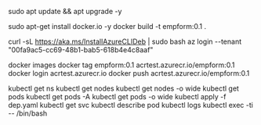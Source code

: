 sudo apt update && apt upgrade -y

sudo apt-get install docker.io -y
docker build -t empform:0.1 .

curl -sL https://aka.ms/InstallAzureCLIDeb | sudo bash
az login --tenant "00fa9ac5-cc69-48b1-bab5-618b4e4c8aaf"

docker images
docker tag empform:0.1 acrtest.azurecr.io/empform:0.1
docker login acrtest.azurecr.io
docker push acrtest.azurecr.io/empform:0.1

kubectl get ns
kubectl get nodes
kubectl get nodes -o wide
kubectl get pods
kubectl get pods -A
kubectl get pods -o wide
kubectl apply -f dep.yaml
kubectl get svc
kubectl describe pod <podname>
kubectl logs <podname>
kubectl exec -ti <podname> -- /bin/bash